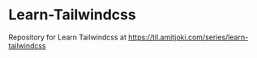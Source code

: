 # Learn-Tailwindcss
Repository for Learn Tailwindcss at https://til.amitjoki.com/series/learn-tailwindcss
